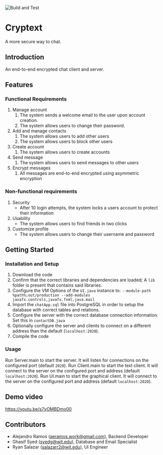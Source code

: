 ![Build and Test](https://github.com/drphamwit/swe-sample-project-github-repo/workflows/Build%20and%20Test/badge.svg)

# Cryptext
A more secure way to chat.

## Introduction

An end-to-end encrypted chat client and server.

## Features
### Functional Requirements
1. Manage account
    1. The system sends a welcome email to the user upon account creation.
    2. The system allows users to change their password.
2. Add and manage contacts
    1. The system allows users to add other users
    2. The system allows users to block other users
3. Create account
    1. The system allows users to create accounts
4. Send message
    1. The system allows users to send messages to other users
5. Encrypt messages
    1. All messages are end-to-end encrypted using asymmetric encryption

### Non-functional requirements
1. Security
    * After 10 login attempts, the system locks a users account to protect their information
2. Usability
    * The system allows users to find friends in two clicks
3. Customize profile
    * The system allows users to change their username and password

## Getting Started
### Installation and Setup
1. Download the code
2. Confirm that the correct libraries and dependencies are loaded; A `lib` folder is present that contains said libraries.
3. Configure the VM Options of the `UI.java` instance to: `--module-path %path%;out/production --add-modules javafx.controls,javafx.fxml,java.mail`
4. Import the `chatApp.sql` file into PostgreSQL in order to setup the database with correct tables and relations.
5. Configure the server with the correct database connection information. Set this in `contactDB.java`
6. Optionally configure the server and clients to connect on a different address than the default (`localhost:2020`).
7. Compile the code

### Usage
Run Server.main to start the server. It will listen for connections on the configured port (default `2020`).
Run Client.main to start the text client. It will connect to the server on the configured port and address (default `localhost:2020`).
Run UI.main to start the graphical client. It will connect to the server on the configured port and address (default `localhost:2020`).

## Demo video
https://youtu.be/s7yOMBDmo00

## Contributors

* Alejandro Ramos (aeramos.work@gmail.com), Backend Developer
* Ghasif Syed (syedg@wit.edu), Database and Email Specialist
* Ryan Salazar (salazarr2@wit.edu), UI Engineer

